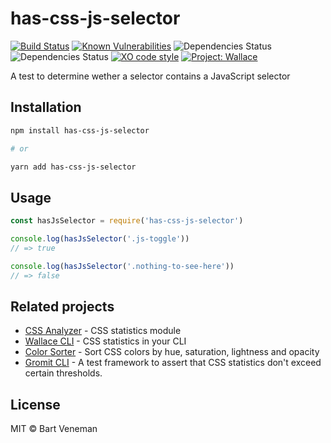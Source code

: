 # has-css-js-selector 
[![Build Status](https://travis-ci.org/bartveneman/has-css-js-selector.svg?branch=master)](https://travis-ci.org/bartveneman/has-css-js-selector) 
[![Known Vulnerabilities](https://snyk.io/test/github/bartveneman/has-css-js-selector/badge.svg)](https://snyk.io/test/github/bartveneman/has-css-js-selector) 
![Dependencies Status](https://img.shields.io/david/bartveneman/has-css-js-selector.svg) 
![Dependencies Status](https://img.shields.io/david/dev/bartveneman/has-css-js-selector.svg) 
[![XO code style](https://img.shields.io/badge/code_style-XO-5ed9c7.svg)](https://github.com/sindresorhus/xo)
[![Project: Wallace](https://img.shields.io/badge/Project-Wallace-29c87d.svg)](https://www.projectwallace.com/oss)

A test to determine wether a selector contains a JavaScript selector

## Installation

```bash
npm install has-css-js-selector

# or

yarn add has-css-js-selector
```

## Usage

```js
const hasJsSelector = require('has-css-js-selector')

console.log(hasJsSelector('.js-toggle'))
// => true

console.log(hasJsSelector('.nothing-to-see-here'))
// => false
```

## Related projects

- [CSS Analyzer](https://github.com/projectwallace/css-analyzer) - CSS
  statistics module
- [Wallace CLI](https://github.com/bartveneman/wallace-cli) - CSS statistics in
  your CLI
- [Color Sorter](https://github.com/bartveneman/color-sorter) - Sort CSS colors
  by hue, saturation, lightness and opacity
- [Gromit CLI](https://github.com/bartveneman/gromit-cli) - A test framework to
  assert that CSS statistics don't exceed certain thresholds.

## License

MIT © Bart Veneman
